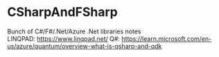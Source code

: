 # CSharpAndFSharp

Bunch of C#/F#/.Net/Azure .Net libraries notes<br>
LINQPAD: https://www.linqpad.net/
Q#: https://learn.microsoft.com/en-us/azure/quantum/overview-what-is-qsharp-and-qdk
